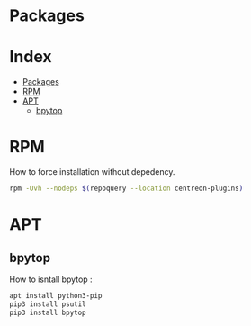 #  Packages

# Index

* [Packages](#packages)
* [RPM](#rpm)
* [APT](#apt)
   * [bpytop](#bpytop)

# RPM

How to force installation without depedency.

```bash
rpm -Uvh --nodeps $(repoquery --location centreon-plugins)
```

# APT

## bpytop

How to isntall bpytop :

```bash
apt install python3-pip
pip3 install psutil
pip3 install bpytop
```